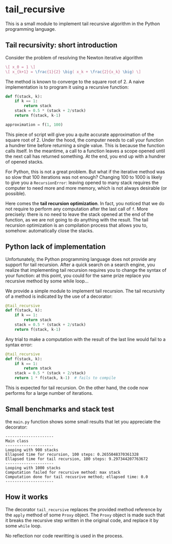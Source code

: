 # tail_recursive

This is a small module to implement tail recursive algorithm in the Python programming language.

Tail recursivity: short introduction
------------------------------------

Consider the problem of resolving the Newton iterative algorithm
```latex
\[ x_0 = 1 \]
\[ x_{k+1} = \frac{1}{2} \big( x_k + \frac{2}{x_k} \big) \]
```

The method is known to converge to the square root of 2.
A naive implementation is to program it using a recursive function:

```python
def f(stack, k):
	if k == 1:
		return stack
	stack = 0.5 * (stack + 2/stack)
	return f(stack, k-1)

approximation = f(1, 100)
```

This piece of script will give you a quite accurate approximation of the square root of 2.
Under the hood, the computer needs to call your function a hundrer time before returning a single value.
This is because the function calls itself. In the meantime, a call to a function leaves a scope opened
until the next call has returned something. At the end, you end up with a hundrer of opened stacks.

For Python, this is not a great problem. But what if the iterative method was so slow that 100 iterations was
not enough? Changing 100 to 1000 is likely to give you a `RecursionError`: leaving opened to many stack requires the
computer to need more and more memory, which is not always desirable (or possible).

Here comes the **tail recursion optimization**. In fact, you noticed that we do not require to perform
any computation after the last call of `f`. More precisely: there is no need to leave the stack opened at the end of the
function, as we are not going to do anything with the result. The tail recursion optimization is an compilation process
that allows you to, somehow: automatically close the stacks.

Python lack of implementation
-----------------------------

Unfortunately, the Python programming language does not provide any support for tail recursion.
After a quick search on a search engine, you realize that implementing tail recursion requires you to change the
syntax of your function: at this point, you could for the same prize replace you recursive method by some while loop...

We provide a simple module to implement tail recursion.
The tail recursivity of a method is indicated by the use of a decorator:

```python
@tail_recursive
def f(stack, k):
	if k == 1:
		return stack
	stack = 0.5 * (stack + 2/stack)
	return f(stack, k-1)
```

Any trial to make a computation with the result of the last line would fail to a syntax error:
```python
@tail_recursive
def f(stack, k):
	if k == 1:
		return stack
	stack = 0.5 * (stack + 2/stack)
	return 1 * f(stack, k-1)  # fails to compile
```

This is expected for tail recursion. On the other hand, the code now performs for a large number of iterations.

Small benchmarks and stack test
-------------------------------

the `main.py` function shows some small results that let you appreciate the decorator:
```text
---------------------
Main class
---------------------
Looping with 900 stacks
Ellapsed time for recursion, 100 steps: 0.2655048370361328
Ellapsed time for tail recursion, 100 steps: 9.297344207763672
---------------------
Looping with 1000 stacks
Computation failed for recursive method: max stack
Computation done for tail recusrive method; ellapsed time: 0.0
---------------------
```

How it works
------------

The decorator `tail_recursive` replaces the provided method reference by the `apply` method of
some `Proxy` object. The `Proxy` object is made such that it breaks the recursive step
written in the original code, and replace it by some `while` loop.

No reflection nor code rewritting is used in the process.
